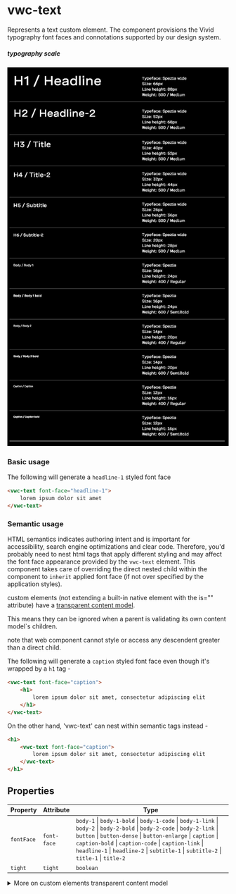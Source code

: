 # vwc-text

Represents a text custom element.
The component provisions the Vivid typography font faces and connotations supported by our design system.

##### typography scale
![typography font faces scale image](assets/images/type-ramp.jpeg)

### Basic usage

The following will generate a `headline-1` styled font face
```html
<vwc-text font-face="headline-1">
	lorem ipsum dolor sit amet
</vwc-text>
```

### Semantic usage

HTML semantics indicates authoring intent and is important for accessibility, search engine optimizations and clear code.
Therefore, you'd probably need to nest html tags that apply different styling and may affect the font face appearance provided by the `vwc-text` element.
This component takes care of overriding the direct nested child within the component to `inherit` applied font face (if not over specified by the application styles).

custom elements (not extending a built-in native element with the is="" attribute) have a [transparent content model](https://html.spec.whatwg.org/multipage/dom.html#transparent-content-models).

This means they can be ignored when a parent is validating its own content model`s children.

note that web component cannot style or access any descendent greater than a direct child.

The following will generate a `caption` styled font face even though it's wrapped by a `h1` tag -

```html
<vwc-text font-face="caption">
	<h1>
		lorem ipsum dolor sit amet, consectetur adipiscing elit
	</h1>
</vwc-text>
```

On the other hand, 'vwc-text' can nest within semantic tags instead -

```html
<h1>
	<vwc-text font-face="caption">
		lorem ipsum dolor sit amet, consectetur adipiscing elit
	</vwc-text>
</h1>
```

## Properties

| Property   | Attribute   | Type                                                                                                                                                                                                                                                                                                                                      |
| ---------- | ----------- | ----------------------------------------------------------------------------------------------------------------------------------------------------------------------------------------------------------------------------------------------------------------------------------------------------------------------------------------- |
| `fontFace` | `font-face` | `body-1` \| `body-1-bold` \| `body-1-code` \| `body-1-link` \| `body-2` \| `body-2-bold` \| `body-2-code` \| `body-2-link` \| `button` \| `button-dense` \| `button-enlarge` \| `caption` \| `caption-bold` \| `caption-code` \| `caption-link` \| `headline-1` \| `headline-2` \| `subtitle-1` \| `subtitle-2` \| `title-1` \| `title-2` |
| `tight` | `tight` | `boolean` |



<details>
<summary>More on custom elements transparent content model</summary>
https://html.spec.whatwg.org/multipage/custom-elements.html#custom-elements-core-concepts
</details>

